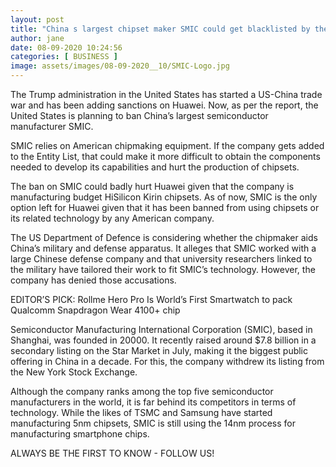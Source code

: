 ```yaml
---
layout: post
title: "China s largest chipset maker SMIC could get blacklisted by the United States"
author: jane 
date: 08-09-2020 10:24:56 
categories: [ BUSINESS ] 
image: assets/images/08-09-2020__10/SMIC-Logo.jpg
---
```

The Trump administration in the United States has started a US-China trade war and has been adding sanctions on Huawei. Now, as per the report, the United States is planning to ban China’s largest semiconductor manufacturer SMIC.

SMIC relies on American chipmaking equipment. If the company gets added to the Entity List, that could make it more difficult to obtain the components needed to develop its capabilities and hurt the production of chipsets.

The ban on SMIC could badly hurt Huawei given that the company is manufacturing budget HiSilicon Kirin chipsets. As of now, SMIC is the only option left for Huawei given that it has been banned from using chipsets or its related technology by any American company.

The US Department of Defence is considering whether the chipmaker aids China’s military and defense apparatus. It alleges that SMIC worked with a large Chinese defense company and that university researchers linked to the military have tailored their work to fit SMIC’s technology. However, the company has denied those accusations.

EDITOR’S PICK: Rollme Hero Pro Is World’s First Smartwatch to pack Qualcomm Snapdragon Wear 4100+ chip

Semiconductor Manufacturing International Corporation (SMIC), based in Shanghai, was founded in 20000. It recently raised around $7.8 billion in a secondary listing on the Star Market in July, making it the biggest public offering in China in a decade. For this, the company withdrew its listing from the New York Stock Exchange.

Although the company ranks among the top five semiconductor manufacturers in the world, it is far behind its competitors in terms of technology. While the likes of TSMC and Samsung have started manufacturing 5nm chipsets, SMIC is still using the 14nm process for manufacturing smartphone chips.

ALWAYS BE THE FIRST TO KNOW - FOLLOW US!